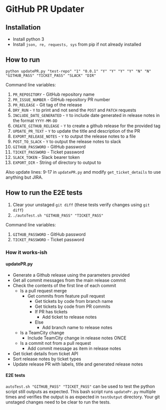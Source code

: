 # GitHub PR Updater

## Installation

- Install python 3
- Install `json, re, requests, sys` from pip if not already installed

## How to run

`python updatePR.py "test-repo" "1" "0.0.1" "Y" "Y" "Y" "Y" "N" "N" "GITHUB_PASS" "TICKET_PASS" "SLACK" "DIR"`

Command line variables:

1. `PR_REPOSITORY` - GitHub repository name
2. `PR_ISSUE_NUMBER` - GitHub repository PR number
3. `PR_RELEASE` - Git tag of the release
4. `DRY_RUN` - `Y` to print and not send the `POST` and `PATCH` requests
5. `INCLUDE_DATE_GENERATED` - `Y` to include date generated in release notes in the format `YYYY-MM-DD`
6. `CREATE_GITHUB_RELEASE` - `Y` to create a github release for the provided tag
7. `UPDATE_PR_TEXT` - `Y` to update the title and description of the PR
8. `EXPORT_RELEASE_NOTES` - `Y` to output the release notes to a file
9. `POST_TO_SLACK` - `Y` to output the release notes to slack
10. `GITHUB_PASSWORD` - GitHub password
11. `TICKET_PASSWORD` - Ticket password
12. `SLACK_TOKEN` - Slack bearer token
13. `EXPORT_DIR` - String of directory to output to

Also update lines: 9-17 in `updatePR.py` and modify `get_ticket_details` to use anything but JIRA.

## How to run the E2E tests

1. Clear your unstaged `git diff` (these tests verify changes using `git diff`)
2. `./autoTest.sh "GITHUB_PASS" "TICKET_PASS"`

Command line variables:

1. `GITHUB_PASSWORD` - GitHub password
2. `TICKET_PASSWORD` - Ticket password

### How it works-ish

#### updatePR.py

- Generate a Github release using the parameters provided
- Get all commit messages from the main release commit
- Check the contents of the first line of each commit
  - Is a pull request merge
    - Get commits from feature pull request
      - Get tickets by code from branch name
      - Get tickets by code from PR commits
      - If PR has tickets
        - Add ticket to release notes
      - Else
        - Add branch name to release notes
  - Is a TeamCity change
    - Include TeamCity change in release notes ONCE
  - Is a commit not from a pull request
    - Add commit message as item in release notes
- Get ticket details from ticket API
- Sort release notes by ticket types
- Update release PR with labels, title and generated release notes

#### E2E tests

`autoTest.sh "GITHUB_PASS" "TICKET_PASS"` can be used to test the python script still outputs as expected. This bash script runs `updatePr.py` multiple times and verifies the output is as expected in `testOutput` directory. Your git unstaged changes need to be clear to run the tests.

